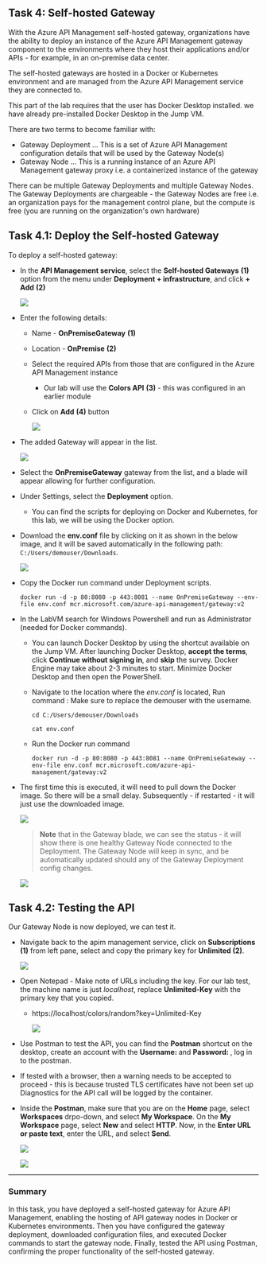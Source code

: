 ## Task 4: Self-hosted Gateway

With the Azure API Management self-hosted gateway, organizations have the ability to deploy an instance of the Azure API Management gateway component to the environments where they host their applications and/or APIs - for example, in an on-premise data center.

The self-hosted gateways are hosted in a Docker or Kubernetes environment and are managed from the Azure API Management service they are connected to.

This part of the lab requires that the user has Docker Desktop installed. we have already pre-installed Docker Desktop in the Jump VM.

There are two terms to become familiar with:

- Gateway Deployment ... This is a set of Azure API Management configuration details that will be used by the Gateway Node(s)
- Gateway Node ... This is a running instance of an Azure API Management gateway proxy i.e. a containerized instance of the gateway

There can be multiple Gateway Deployments and multiple Gateway Nodes.  The Gateway Deployments are chargeable - the Gateway Nodes are free i.e. an organization pays for the management control plane, but the compute is free (you are running on the organization's own hardware)


## Task 4.1: Deploy the Self-hosted Gateway

To deploy a self-hosted gateway:

- In the **API Management service**, select the **Self-hosted Gateways** **(1)** option from the menu under **Deployment + infrastructure**, and click **+ Add** **(2)**

    ![](media/api7.png)

- Enter the following details:

  - Name - **OnPremiseGateway** **(1)**
  - Location - **OnPremise** **(2)**
  - Select the required APIs from those that are configured in the Azure API Management instance
    - Our lab will use the **Colors API** **(3)** - this was configured in an earlier module
  - Click on **Add** **(4)** button

    ![](media/add-gateway-1.png)

- The added Gateway will appear in the list.

  ![](media/api6.png)

- Select the **OnPremiseGateway** gateway from the list, and a blade will appear allowing for further configuration.

- Under Settings, select the **Deployment** option.

  - You can find the scripts for deploying on Docker and Kubernetes, for this lab, we will be using the Docker option.

- Download the **env.conf** file by clicking on it as shown in the below image, and it will be saved automatically in the following path: `C:/Users/demouser/Downloads`.

    ![](media/api5.png)

- Copy the Docker run command under Deployment scripts.
  
  ```text
  docker run -d -p 80:8080 -p 443:8081 --name OnPremiseGateway --env-file env.conf mcr.microsoft.com/azure-api-management/gateway:v2
  ```

- In the LabVM search for Windows Powershell and run as Administrator (needed for Docker commands).

  - You can launch Docker Desktop by using the shortcut available on the Jump VM. After launching Docker Desktop, **accept the terms**, click **Continue without signing in**, and **skip** the survey. Docker Engine may take about 2-3 minutes to start. Minimize Docker Desktop and then open the PowerShell.

  - Navigate to the location where the *env.conf* is located, Run command :
    Make sure to replace the demouser with the username.
    ```
    cd C:/Users/demouser/Downloads
    ```
    ```
    cat env.conf
    ```
  - Run the Docker run command
    ```
    docker run -d -p 80:8080 -p 443:8081 --name OnPremiseGateway --env-file env.conf mcr.microsoft.com/azure-api-management/gateway:v2
    ```

- The first time this is executed, it will need to pull down the Docker image. So there will be a small delay.  Subsequently - if restarted - it will just use the downloaded image.

  ![](../../assets/api2.png)

  >**Note** that in the Gateway blade, we can see the status - it will show there is one healthy Gateway Node connected to the Deployment.   The Gateway Node will keep in sync, and be automatically updated should any of the Gateway Deployment config changes.

  ![](media/gateway.png)

## Task 4.2: Testing the API

Our Gateway Node is now deployed, we can test it.

- Navigate back to the apim management service, click on **Subscriptions (1)** from left pane, select and copy the primary key for **Unlimited (2)**.

    ![](media/api1.png)
  
- Open Notepad - Make note of URLs including the key.  For our lab test, the machine name is just *localhost*, replace **Unlimited-Key** with the primary key that you copied.
  
  - https://localhost/colors/random?key=Unlimited-Key

    ![](../../assets/images/apim-app-gateway-test-1.png)

- Use Postman to test the API, you can find the **Postman** shortcut on the desktop, create an account with the **Username: <inject key="AzureAdUserEmail"></inject>** and **Password: <inject key="AzureAdUserPassword"></inject>**, log in to the postman.

- If tested with a browser, then a warning needs to be accepted to proceed - this is because trusted TLS certificates have not been set up Diagnostics 
 for the API call will be logged by the container.

- Inside the **Postman**, make sure that you are on the **Home** page, select **Workspaces** drpo-down, and select **My Workspace**. On the **My Workspace** page, select **New** and select **HTTP**. Now, in the **Enter URL or paste text**, enter the URL, and select **Send**.

  ![](../../assets/images/apim-app-gateway-test-2.png)


  ![](../../assets/images/apim-app-gateway-test-3.png)


---
### Summary
In this task, you have deployed a self-hosted gateway for Azure API Management, enabling the hosting of API gateway nodes in Docker or Kubernetes environments. Then you have configured the gateway deployment, downloaded configuration files, and executed Docker commands to start the gateway node. Finally, tested the API using Postman, confirming the proper functionality of the self-hosted gateway.
